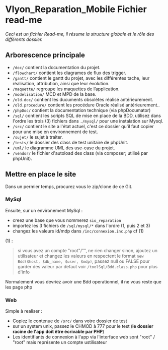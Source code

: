 ﻿Vlyon_Reparation_Mobile Fichier read-me
=======================================

_Ceci est un fichier Read-me, il résume la structure globale et le rôle des différents dossier._

Arborescence principale
-----------------------

* `/doc/`
	contient la documentation du projet.
* `/flowchart/`
	contient les diagrames de flux des trigger.
* `/gantt/`
	contient le gantt du projet, avec les différentes tache, leur réalisation, attribution, ainsi que leur évolution.
* `/maquette/`
	regroupe les maquettes de l’application.
* `/modelisation/`
	MCD et MPD de la base.
* `/old.doc/`
	contient les ducuments obsolètes réalisé antérieurement.
* `/old.procedure/`
	contient les procédure Oracle réalisé antérieurement..
* `/phpDoc/`
	contient la documentation technique (via phpDocumator)
* `/sql/`
	contient les scripts SQL de mise en place de la BDD, utilisez dans l'ordre les trois (3) fichiers dans `./mysql/` pour une instalation sur Mysql.
* `/src/`
	contient le site a l'état actuel, c'est ce dossier qu'il faut copier pour une mise en environnement de test.
* `/sujet/`
	le sujet à traiter.
* `/tests/`
	le dossier des class de test unitaire de phpUnit.
* `/uml/`
	le diagramme UML des use-case du projet.
* `/vendor/`
	le fichier d'autoload des class (via composer; utilisé par phpUnit).

Mettre en place le site
-----------------------

Dans un permier temps, procurez vous le zip/clone de ce Git.

### MySql

Ensuite, sur un environement MySql :
* creez une base que vous nommerez `sio_reparation`
* importez les 3 fichiers de `/sql/mysql/*` dans l'ordre (1, puis 2 et 3)
* changez les valeurs id/mdp dans `/inc/connexion.inc.php` cf (1)

(1) :
> si vous avez un compte "root"/"", ne rien changer
> sinon, ajoutez un utilisateur et changez les valeurs en respectent le format
> `new Bdd($host, $db_name, $user, $mdp)`,
> passez null ou FALSE pour garder des valeur par defaut
> voir `/toolSql/Bdd.class.php` pour plus d'info

Normalement vous devriez avoir une Bdd operationnel, il ne vous reste que les page php

### Web

Simple à realiser :
* Copiez le contenue de `/src/` dans votre dossier de test
* sur un system unix, passez le CHMOD à 777 pour le test (**le dossier racine de l'app doit être écrivable par PHP**)
* Les identifiants de connexion à l'app via l'interface web sont "root" / "root" mais représente un compte ustilisateur
